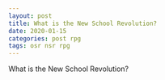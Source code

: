 ```yaml
---
layout: post
title: What is the New School Revolution?
date: 2020-01-15
categories: post rpg
tags: osr nsr rpg
---
```


What is the New School Revolution?
